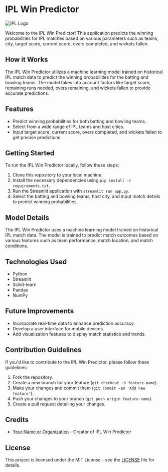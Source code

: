 # IPL Win Predictor

![IPL Logo](IPLL.png)

Welcome to the IPL Win Predictor! This application predicts the winning probabilities for IPL matches based on various parameters such as teams, city, target score, current score, overs completed, and wickets fallen.

## How it Works

The IPL Win Predictor utilizes a machine learning model trained on historical IPL match data to predict the winning probabilities for the batting and bowling teams. The model takes into account factors like target score, remaining runs needed, overs remaining, and wickets fallen to provide accurate predictions.

## Features

- Predict winning probabilities for both batting and bowling teams.
- Select from a wide range of IPL teams and host cities.
- Input target score, current score, overs completed, and wickets fallen to get precise predictions.

## Getting Started

To run the IPL Win Predictor locally, follow these steps:

1. Clone this repository to your local machine.
2. Install the necessary dependencies using `pip install -r requirements.txt`.
3. Run the Streamlit application with `streamlit run app.py`.
4. Select the batting and bowling teams, host city, and input match details to predict winning probabilities.

## Model Details

The IPL Win Predictor uses a machine learning model trained on historical IPL match data. The model is trained to predict match outcomes based on various features such as team performance, match location, and match conditions.

## Technologies Used

- Python
- Streamlit
- Scikit-learn
- Pandas
- NumPy

## Future Improvements

- Incorporate real-time data to enhance prediction accuracy.
- Develop a user interface for mobile devices.
- Add visualization features to display match statistics and trends.

## Contribution Guidelines

If you'd like to contribute to the IPL Win Predictor, please follow these guidelines:

1. Fork the repository.
2. Create a new branch for your feature (`git checkout -b feature-name`).
3. Make your changes and commit them (`git commit -am 'Add new feature'`).
4. Push your changes to your branch (`git push origin feature-name`).
5. Create a pull request detailing your changes.

## Credits

- [Your Name or Organization](link-to-your-website-or-profile) - Creator of IPL Win Predictor

## License

This project is licensed under the MIT License - see the [LICENSE](LICENSE) file for details.
